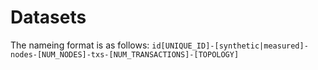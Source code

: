 # Datasets

The nameing format is as follows:
`id[UNIQUE_ID]-[synthetic|measured]-nodes-[NUM_NODES]-txs-[NUM_TRANSACTIONS]-[TOPOLOGY]`


